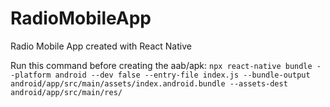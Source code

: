 # RadioMobileApp

Radio Mobile App created with React Native


Run this command before creating the aab/apk:
`npx react-native bundle --platform android --dev false --entry-file index.js --bundle-output android/app/src/main/assets/index.android.bundle --assets-dest android/app/src/main/res/`